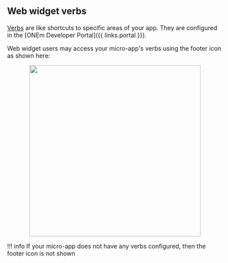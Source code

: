 ## Web widget verbs

[Verbs](/core/verbs) are like shortcuts to specific areas of your app.  They are configured in the [ONEm Developer Portal]({{ links.portal }}).

Web widget users may access your micro-app's verbs using the footer icon as shown here:

<div style="text-align:center">
    <img height="400px" src="/assets/verbs.gif" />
</div>

!!! info
    If your micro-app does not have any verbs configured, then the footer icon is not shown
